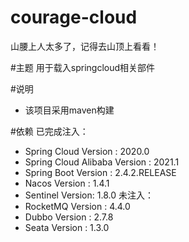 # courage-cloud
山腰上人太多了，记得去山顶上看看！

#主题
用于载入springcloud相关部件

#说明
- 该项目采用maven构建

#依赖
已完成注入：
- Spring Cloud Version : 2020.0
- Spring Cloud Alibaba Version : 2021.1
- Spring Boot Version : 2.4.2.RELEASE
- Nacos Version : 1.4.1
- Sentinel Version: 1.8.0
未注入：
- RocketMQ Version : 4.4.0
- Dubbo Version : 2.7.8
- Seata Version : 1.3.0
